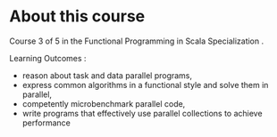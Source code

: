 # About this course

Course 3 of 5 in the Functional Programming in Scala Specialization .

Learning Outcomes :

- reason about task and data parallel programs, 
- express common algorithms in a functional style and solve them in parallel, 
- competently microbenchmark parallel code, 
- write programs that effectively use parallel collections to achieve performance
